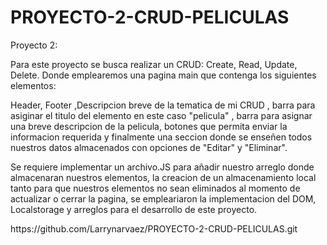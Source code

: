 # PROYECTO-2-CRUD-PELICULAS
Proyecto 2:
<p>Para este proyecto se busca realizar un CRUD: Create, Read, Update, Delete.
Donde emplearemos una pagina main que contenga los siguientes elementos:</p>

<P>Header, Footer ,Descripcion breve de la tematica de mi CRUD , barra para asiginar el titulo del elemento en este caso "pelicula" , barra para asignar una breve descripcion de la pelicula, botones que permita enviar la informacion requerida  y finalmente una seccion donde se enseñen todos nuestros datos almacenados con opciones de "Editar" y "Eliminar". </P>

<P>Se requiere implementar un archivo.JS para añadir nuestro arreglo donde almacenaran nuestros elementos, la creacion de un almacenamiento local tanto para que nuestros elementos no sean eliminados al momento de actualizar o cerrar la pagina, se empleariaron la implementacion del DOM, Localstorage y arreglos para el desarrollo de este proyecto.</P>
<p>https://github.com/Larrynarvaez/PROYECTO-2-CRUD-PELICULAS.git</p>
